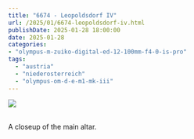 ```yaml
---
title: "6674 - Leopoldsdorf IV"
url: /2025/01/6674-leopoldsdorf-iv.html
publishDate: 2025-01-28 18:00:00
date: 2025-01-28
categories:
- "olympus-m-zuiko-digital-ed-12-100mm-f4-0-is-pro"
tags:
  - "austria"
  - "niederosterreich"
  - "olympus-om-d-e-m1-mk-iii"
---
```

<div class="container">
<div class="center"><a target="_blank" href="https://d25zfm9zpd7gm5.cloudfront.net/1200x1200/2020/20200913_134805_lr.jpg"><img class="webfeedsFeaturedVisual" src="https://d25zfm9zpd7gm5.cloudfront.net/0600x0600/2020/20200913_134805_lr.jpg" /></a></div>
</div>
<br />

A closeup of the main altar. 
